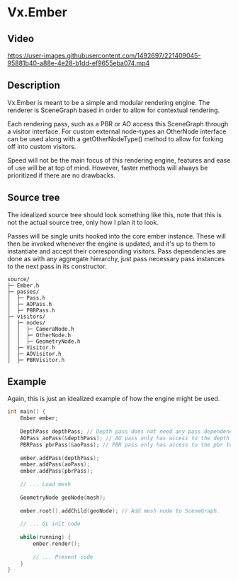 # Vx.Ember

## Video
https://user-images.githubusercontent.com/1492697/221409045-95881b40-a88e-4e28-b1dd-ef9655eba074.mp4

## Description

Vx.Ember is meant to be a simple and modular rendering engine. The renderer is SceneGraph based in order to allow for
contextual rendering.

Each rendering pass, such as a PBR or AO access this SceneGraph through a visitor interface. For custom external
node-types an OtherNode interface can be used along with a getOtherNodeType() method to allow for forking off into
custom visitors.

Speed will not be the main focus of this rendering engine, features and ease of use will be at top of mind. However,
faster methods will always be prioritized if there are no drawbacks.

## Source tree

The idealized source tree should look something like this, note that this is not the actual source tree, only how I plan
it to look.

Passes will be single units hooked into the core ember instance. These will then be invoked whenever the engine is
updated, and it's up to them to instantiate and accept their corresponding visitors. Pass dependencies are done as with
any aggregate hierarchy, just pass necessary pass instances to the next pass in its constructor.

```
source/
├─ Ember.h
├─ passes/
│  ├─ Pass.h
│  ├─ AOPass.h
│  ├─ PBRPass.h
├─ visitors/
│  ├─ nodes/
│  │  ├─ CameraNode.h
│  │  ├─ OtherNode.h
│  │  ├─ GeometryNode.h
│  ├─ Visitor.h
│  ├─ AOVisitor.h
│  ├─ PBRVisitor.h
```

## Example

Again, this is just an idealized example of how the engine might be used.

```c++
int main() {
    Ember ember;
    
    DepthPass depthPass; // Depth pass does not need any pass dependency.
    AOPass aoPass(&depthPass); // AO pass only has access to the depth texture.
    PBRPass pbrPass(&aoPass); // PBR pass only has access to the pbr texture.
    
    ember.addPass(depthPass);
    ember.addPass(aoPass);
    ember.addPass(pbrPass);
    
    // ... Load mesh
    
    GeometryNode geoNode(mesh);
    
    ember.root().addChild(geoNode); // Add mesh node to SceneGraph.
    
    // ... GL init code
    
    while(running) {
        ember.render();
        
        // ... Present code
    }
}
```
